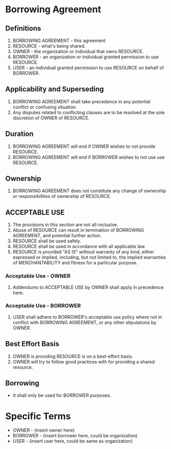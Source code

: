 # Borrowing Agreement

## Definitions

1.  BORROWING AGREEMENT - this agreement
1.  RESOURCE - what's being shared.
1.  OWNER - the organization or individual that owns RESOURCE.
1.  BORROWER - an organization or individual granted permission to use RESOURCE.
1.  USER - an individual granted permission to use RESOURCE on behalf of BORROWER.


## Applicability and Superseding

1.  BORROWING AGREEMENT shall take precedence in any potential conflict or confusing situation.
1.  Any disputes related to conflicting clauses are to be resolved at the
sole discretion of OWNER of RESOURCE.

## Duration

1.  BORROWING AGREEMENT will end if OWNER wishes to not provide RESOURCE.
1.  BORROWING AGREEMENT will end if BORROWER wishes to not use use RESOURCE.

## Ownership

1.  BORROWING AGREEMENT does not constitute any change of ownership or responsibilities of ownership
of RESOURCE.

## ACCEPTABLE USE

1.  The provisions in this section are not all-inclusive.
1.  Abuse of RESOURCE can result in termination of BORROWING AGREEMENT, and potential further action.
1.  RESOURCE shall be used safely.
1.  RESOURCE shall be used in accordance with all applicable law.
1.  RESOURCE is provided "AS IS" without warranty of any kind, either expressed or implied,
	including, but not limited to, the implied warranties of MERCHANTABILITY and fitness for a particular purpose.

### Acceptable Use - OWNER

1.  Addendums to ACCEPTABLE USE by OWNER shall apply in precedence here.

### Acceptable Use - BORROWER

1.  USER shall adhere to BORROWER's acceptable use policy where not in conflict with BORROWING AGREEMENT,
or any other stipulations by OWNER.

## Best Effort Basis

1.  OWNER is providing RESOURCE is on a best-effort basis.
1.  OWNER will try to follow good practices with for providing a shared resource.

## Borrowing

* It shall only be used for BORROWER purposes.

# Specific Terms

* OWNER - (insert owner here)
* BORROWER - (insert borrower here, could be organization)
* USER - (insert user here, could be same as organization)
